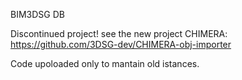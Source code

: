 BIM3DSG DB

Discontinued project! see the new project CHIMERA: https://github.com/3DSG-dev/CHIMERA-obj-importer

Code upoloaded only to mantain old istances.
